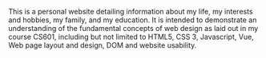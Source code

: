 This is a personal website detailing information about my life, my interests and hobbies, my family, and my education. It is intended to demonstrate an understanding of the fundamental concepts of web design as laid out in my course CS601, including but not limited to HTML5, CSS 3, Javascript, Vue, Web page layout and design, DOM and website usability.